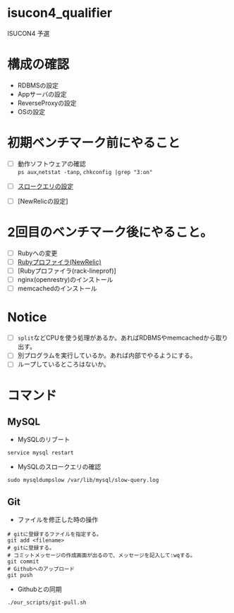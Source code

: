 # isucon4_qualifier

ISUCON4 予選

# 構成の確認
+ RDBMSの設定
+ Appサーバの設定
+ ReverseProxyの設定
+ OSの設定

# 初期ベンチマーク前にやること
- [ ] 動作ソフトウェアの確認  
  `ps aux`,`netstat -tanp`, `chkconfig |grep "3:on"`
- [ ] [スロークエリの設定](https://gist.github.com/volanja/3aa32a5d88880fd9bd8f)
- [ ] [NewRelicの設定]


# 2回目のベンチマーク後にやること。
- [ ] Rubyへの変更
- [ ] [Rubyプロファイラ(NewRelic)](https://gist.github.com/volanja/e42bdb3e33583a3c85f0)
- [ ] [Rubyプロファイラ(rack-lineprof)]
- [ ] nginx(openrestry)のインストール
- [ ] memcachedのインストール

# Notice
- [ ] `split`などCPUを使う処理があるか。あればRDBMSやmemcachedから取り出す。
- [ ] 別プログラムを実行しているか。あれば内部でやるようにする。
- [ ] ループしているところはないか。

# コマンド
## MySQL
+ MySQLのリブート
```
service mysql restart
```

+ MySQLのスロークエリの確認  
```
sudo mysqldumpslow /var/lib/mysql/slow-query.log
```

## Git
+ ファイルを修正した時の操作
```
# gitに登録するファイルを指定する。
git add <filename>
# gitに登録する。
# コミットメッセージの作成画面が出るので、メッセージを記入して:wqする。
git commit
# Githubへのアップロード
git push
```

+ Githubとの同期
```
./our_scripts/git-pull.sh
```
